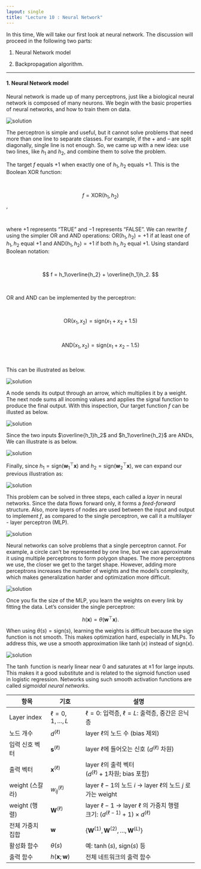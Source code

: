 ```yaml
---
layout: single
title: "Lecture 10 : Neural Network"
---
```


In this time, We will take our first look at neural network. The discussion will proceed in the following two parts: 

1. Neural Network model

2. Backpropagation algorithm.

---

#### 1. Neural Network model

Neural network is made up of many perceptrons, just like a biological neural network is composed of many neurons. We begin with the basic properties of neural networks, and how to train them on data. 

![solution](/assets/images/nn_1.svg) 

The perceptron is simple and useful, but it cannot solve problems that need more than one line to separate classes. For example, if the $+$ and $–$ are split diagonally, single line is not enough. So, we came up with a new idea: use two lines, like $h_1$ and $h_2$, and combine them to solve the problem.

The target $f$ equals $+1$ when exactly one of $h_1, h_2$ equals $+1$. This is the Boolean XOR function:

<br>

$$f = \text{XOR}(h_1, h_2)$$, 

<br>

where $+1$ represents “TRUE” and $-1$ represents “FALSE”. We can rewrite $f$ using the simpler OR and AND operations: $\text{OR}(h_1, h_2) = +1$ if at least one of $h_1, h_2$ equal $+1$ and $\text{AND}(h_1, h_2) = +1$ if both $h_1, h_2$ equal $+1$. Using standard Boolean notation: 

<br>

$$
f = h_1\overline{h_2} + \overline{h_1}h_2.
$$

<br>

OR and AND can be implemented by the perceptron: 

<br>

$$
\text{OR}(x_1, x_2) = \text{sign}(x_1 + x_2 + 1.5)
$$  

<br>

$$
\text{AND}(x_1, x_2) = \text{sign}(x_1 + x_2 - 1.5)
$$

<br>

This can be illustrated as below. 

![solution](/assets/images/nn_2.svg) 

A node sends its output through an arrow, which multiplies it by a weight. The next node sums all incoming values and applies the signal function to produce the final output. With this inspection, Our target function $f$ can be illusted as below. 

![solution](/assets/images/nn_3.svg) 

Since the two inputs $\overline{h_1}h_2$ and $h_1\overline{h_2}$ are ANDs, We can illustrate is as below. 

![solution](/assets/images/nn_4.svg) 

Finally, since $h_1 = \text{sign}(\mathbf{w}_1^\top \mathbf{x})$ and $h_2 = \text{sign}(\mathbf{w}_2^\top \mathbf{x})$, we can expand our previous illustration as: 

![solution](/assets/images/nn_5.svg) 

This problem can be solved in three steps, each called a *layer* in neural networks. Since the data flows forward only, it forms a *feed-forward* structure. Also, more layers of nodes are used between the input and output to implement $f$, as compared to the single perceptron, we call it a multilayer - layer perceptron (MLP).

![solution](/assets/images/nn_6.svg)

Neural networks can solve problems that a single perceptron cannot. For example, a circle can’t be represented by one line, but we can approximate it using multiple perceptrons to form polygon shapes. The more perceptrons we use, the closer we get to the target shape. However, adding more perceptrons increases the number of weights and the model’s complexity, which makes generalization harder and optimization more difficult.

![solution](/assets/images/nn_6.svg)

Once you fix the size of the MLP, you learn the weights on every link by fitting the data. Let’s consider the single perceptron:

$$
h(\mathbf{x}) = \theta(\mathbf{w}^\top \mathbf{x}).
$$

When using $\theta(s) = \text{sign}(s)$, learning the weights is difficult because the sign function is not smooth. This makes optimization hard, especially in MLPs. To address this, we use a smooth approximation like $\tanh(x)$ instead of $\text{sign}(x)$.

![solution](/assets/images/nn_7.svg)

The $\tanh$ function is nearly linear near $0$ and saturates at ±1 for large inputs. This makes it a good substitute and is related to the sigmoid function used in logistic regression. Networks using such smooth activation functions are called *sigmoidal neural networks*. 



| 항목             | 기호                         | 설명 |
|------------------|-------------------------------|------|
| Layer index       | $\ell = 0, 1, \dots, L$        | $\ell = 0$: 입력층, $\ell = L$: 출력층, 중간은 은닉층 |
| 노드 개수         | $d^{(\ell)}$                   | layer $\ell$의 노드 수 (bias 제외) |
| 입력 신호 벡터    | $\mathbf{s}^{(\ell)}$          | layer $\ell$에 들어오는 신호 ($d^{(\ell)}$ 차원) |
| 출력 벡터         | $\mathbf{x}^{(\ell)}$          | layer $\ell$의 출력 벡터 <br>($d^{(\ell)} + 1$차원; bias 포함) |
| weight (스칼라)   | $w_{ij}^{(\ell)}$              | layer $\ell - 1$의 노드 $i$ → layer $\ell$의 노드 $j$ 로 가는 weight |
| weight (행렬)     | $\mathbf{W}^{(\ell)}$          | layer $\ell - 1$ → layer $\ell$ 의 가중치 행렬 <br>크기: $(d^{(\ell-1)} + 1) \times d^{(\ell)}$ |
| 전체 가중치 집합  | $\mathbf{w}$                   | $\{\mathbf{W}^{(1)}, \mathbf{W}^{(2)}, \dots, \mathbf{W}^{(L)}\}$ |
| 활성화 함수       | $\theta(s)$                    | 예: $\tanh(s)$, $\text{sign}(s)$ 등 |
| 출력 함수         | $h(\mathbf{x}; \mathbf{w})$    | 전체 네트워크의 출력 함수 |

